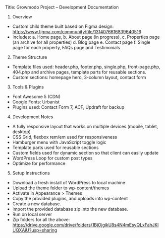 Title: Growmodo Project – Development Documentation

1. Overview
- Custom child theme built based on Figma design: https://www.figma.com/community/file/1314076616839640516
- Includes:
  a. Home page,
  b. About page (in progress),
  c. Properties page (an archive for all properties)
  d. Blog page
  e. Contact page
  f. Single page for each property, FAQs page and Testimonials

2. Theme Structure
- Template files used: header.php, footer.php, single.php, front-page.php, 404.php and archive pages, template parts for reusable sections.
- Custom sections: homepage hero, 3-column layout, contact form

3. Tools & Plugins
- Font Awesome 5 (CDN)
- Google Fonts: Urbanist
- Plugins used: Contact Form 7, ACF, Updraft for backup 

4. Development Notes
- A fully responsive layout that works on multiple devices (mobile, tablet, desktop)
- CSS Grid, flexbox rem/em used for responsiveness
- Hamburger menu with JavaScript toggle logic
- Template parts used for reusable sections
- Custom fields used for dynamic section so that client can easily update
- WordPress Loop for custom post types
- Optimize for performance

5. Setup Instructions
- Download a fresh install of WordPress to local machine
- Upload the theme folder to wp-content/themes
- Activate in Appearance > Themes
- Copy the provided plugins, and uploads into wp-content
- Create a new database.
- Import the provided database zip into the new database.
- Run on local server
- Zip folders for all the above: https://drive.google.com/drive/folders/1BjOjgikU8s4N4mEsyQLxFahJKlUQXAiU?usp=sharing
